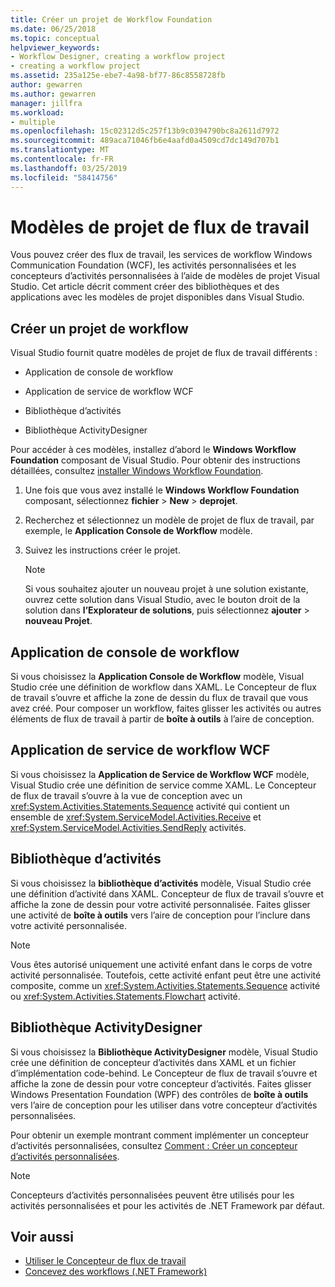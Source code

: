 ```yaml
---
title: Créer un projet de Workflow Foundation
ms.date: 06/25/2018
ms.topic: conceptual
helpviewer_keywords:
- Workflow Designer, creating a workflow project
- creating a workflow project
ms.assetid: 235a125e-ebe7-4a98-bf77-86c8558728fb
author: gewarren
ms.author: gewarren
manager: jillfra
ms.workload:
- multiple
ms.openlocfilehash: 15c02312d5c257f13b9c0394790bc8a2611d7972
ms.sourcegitcommit: 489aca71046fb6e4aafd0a4509cd7dc149d707b1
ms.translationtype: MT
ms.contentlocale: fr-FR
ms.lasthandoff: 03/25/2019
ms.locfileid: "58414756"
---
```

# <a name="workflow-project-templates"></a>Modèles de projet de flux de travail

Vous pouvez créer des flux de travail, les services de workflow Windows Communication Foundation (WCF), les activités personnalisées et les concepteurs d’activités personnalisées à l’aide de modèles de projet Visual Studio. Cet article décrit comment créer des bibliothèques et des applications avec les modèles de projet disponibles dans Visual Studio.

## <a name="create-a-workflow-project"></a>Créer un projet de workflow

Visual Studio fournit quatre modèles de projet de flux de travail différents :

- Application de console de workflow

- Application de service de workflow WCF

- Bibliothèque d’activités

- Bibliothèque ActivityDesigner

Pour accéder à ces modèles, installez d’abord le **Windows Workflow Foundation** composant de Visual Studio. Pour obtenir des instructions détaillées, consultez [installer Windows Workflow Foundation](developing-applications-with-the-workflow-designer.md#install-windows-workflow-foundation).

1. Une fois que vous avez installé le **Windows Workflow Foundation** composant, sélectionnez **fichier** > **New** > **deprojet**.

1. Recherchez et sélectionnez un modèle de projet de flux de travail, par exemple, le **Application Console de Workflow** modèle.

1. Suivez les instructions créer le projet.

   > [!NOTE]
   > Si vous souhaitez ajouter un nouveau projet à une solution existante, ouvrez cette solution dans Visual Studio, avec le bouton droit de la solution dans **l’Explorateur de solutions**, puis sélectionnez **ajouter** > **nouveau Projet**.

## <a name="workflow-console-app"></a>Application de console de workflow

Si vous choisissez la **Application Console de Workflow** modèle, Visual Studio crée une définition de workflow dans XAML. Le Concepteur de flux de travail s’ouvre et affiche la zone de dessin du flux de travail que vous avez créé. Pour composer un workflow, faites glisser les activités ou autres éléments de flux de travail à partir de **boîte à outils** à l’aire de conception.

## <a name="wcf-workflow-service-app"></a>Application de service de workflow WCF

Si vous choisissez la **Application de Service de Workflow WCF** modèle, Visual Studio crée une définition de service comme XAML. Le Concepteur de flux de travail s’ouvre à la vue de conception avec un <xref:System.Activities.Statements.Sequence> activité qui contient un ensemble de <xref:System.ServiceModel.Activities.Receive> et <xref:System.ServiceModel.Activities.SendReply> activités.

## <a name="activity-library"></a>Bibliothèque d’activités

Si vous choisissez la **bibliothèque d’activités** modèle, Visual Studio crée une définition d’activité dans XAML. Concepteur de flux de travail s’ouvre et affiche la zone de dessin pour votre activité personnalisée. Faites glisser une activité de **boîte à outils** vers l’aire de conception pour l’inclure dans votre activité personnalisée.

> [!NOTE]
> Vous êtes autorisé uniquement une activité enfant dans le corps de votre activité personnalisée. Toutefois, cette activité enfant peut être une activité composite, comme un <xref:System.Activities.Statements.Sequence> activité ou <xref:System.Activities.Statements.Flowchart> activité.

## <a name="activity-designer-library"></a>Bibliothèque ActivityDesigner

Si vous choisissez la **Bibliothèque ActivityDesigner** modèle, Visual Studio crée une définition de concepteur d’activités dans XAML et un fichier d’implémentation code-behind. Le Concepteur de flux de travail s’ouvre et affiche la zone de dessin pour votre concepteur d’activités. Faites glisser Windows Presentation Foundation (WPF) des contrôles de **boîte à outils** vers l’aire de conception pour les utiliser dans votre concepteur d’activités personnalisées.

Pour obtenir un exemple montrant comment implémenter un concepteur d’activités personnalisées, consultez [Comment : Créer un concepteur d’activités personnalisées](/dotnet/framework/windows-workflow-foundation/how-to-create-a-custom-activity-designer).

> [!NOTE]
> Concepteurs d’activités personnalisées peuvent être utilisés pour les activités personnalisées et pour les activités de .NET Framework par défaut.

## <a name="see-also"></a>Voir aussi

- [Utiliser le Concepteur de flux de travail](developing-applications-with-the-workflow-designer.md)
- [Concevez des workflows (.NET Framework)](/dotnet/framework/windows-workflow-foundation/designing-workflows)